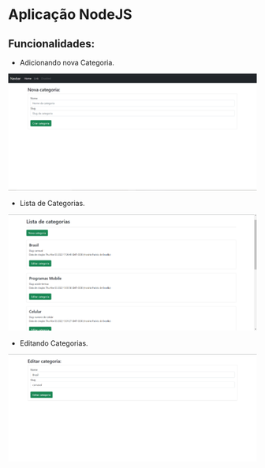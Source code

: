 # Aplicação NodeJS

## Funcionalidades:

- Adicionando nova Categoria.

![](images/bloggapp1.PNG)

- Lista de Categorias.

![](images/bloggapp2.PNG)

- Editando Categorias.

![](images/blogapp3.PNG)
